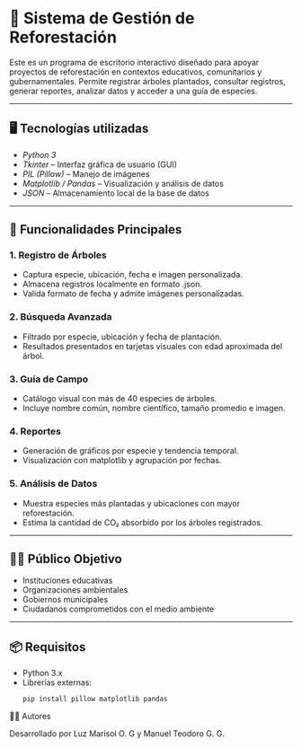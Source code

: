 # 🌱 Sistema de Gestión de Reforestación

Este es un programa de escritorio interactivo diseñado para apoyar proyectos de reforestación en contextos educativos, comunitarios y gubernamentales. Permite registrar árboles plantados, consultar registros, generar reportes, analizar datos y acceder a una guía de especies.

---

## 🖥 Tecnologías utilizadas

- *Python 3*
- *Tkinter* – Interfaz gráfica de usuario (GUI)
- *PIL (Pillow)* – Manejo de imágenes
- *Matplotlib / Pandas* – Visualización y análisis de datos
- *JSON* – Almacenamiento local de la base de datos

---

## 🚀 Funcionalidades Principales

### 1. Registro de Árboles
- Captura especie, ubicación, fecha e imagen personalizada.
- Almacena registros localmente en formato .json.
- Valida formato de fecha y admite imágenes personalizadas.

### 2. Búsqueda Avanzada
- Filtrado por especie, ubicación y fecha de plantación.
- Resultados presentados en tarjetas visuales con edad aproximada del árbol.

### 3. Guía de Campo
- Catálogo visual con más de 40 especies de árboles.
- Incluye nombre común, nombre científico, tamaño promedio e imagen.

### 4. Reportes
- Generación de gráficos por especie y tendencia temporal.
- Visualización con matplotlib y agrupación por fechas.

### 5. Análisis de Datos
- Muestra especies más plantadas y ubicaciones con mayor reforestación.
- Estima la cantidad de CO₂ absorbido por los árboles registrados.

---

## 🧑‍💼 Público Objetivo

- Instituciones educativas
- Organizaciones ambientales
- Gobiernos municipales
- Ciudadanos comprometidos con el medio ambiente

---

## 📦 Requisitos

- Python 3.x  
- Librerías externas:
  ```bash
  pip install pillow matplotlib pandas


👨‍💻 Autores

Desarrollado por Luz Marisol O. G y Manuel Teodoro G. G.
